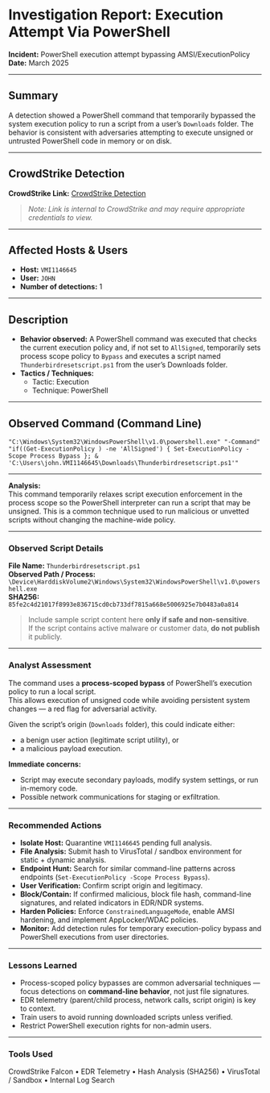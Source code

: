 # Investigation Report: Execution Attempt Via PowerShell  
**Incident:** PowerShell execution attempt bypassing AMSI/ExecutionPolicy  
**Date:** March 2025

---

## Summary
A detection showed a PowerShell command that temporarily bypassed the system execution policy to run a script from a user’s `Downloads` folder. The behavior is consistent with adversaries attempting to execute unsigned or untrusted PowerShell code in memory or on disk.

---

## CrowdStrike Detection
**CrowdStrike Link:** [CrowdStrike Detection](https://falcon.us-2.crowdstrike.com/activity-v2/detections/55ff35c57f0441f19baad0a47c239f7d:ind:fd0ae32b624a4baa83845321c1cf0e52:5463454559613-10163-772624)  
> *Note: Link is internal to CrowdStrike and may require appropriate credentials to view.*

---

## Affected Hosts & Users
- **Host:** `VMI1146645`  
- **User:** `JOHN`  
- **Number of detections:** 1

---

## Description
- **Behavior observed:** A PowerShell command was executed that checks the current execution policy and, if not set to `AllSigned`, temporarily sets process scope policy to `Bypass` and executes a script named `Thunderbirdresetscript.ps1` from the user’s Downloads folder.  
- **Tactics / Techniques:**  
  - Tactic: Execution  
  - Technique: PowerShell

---

## Observed Command (Command Line)
```text
"C:\Windows\System32\WindowsPowerShell\v1.0\powershell.exe" "-Command" "if((Get-ExecutionPolicy ) -ne 'AllSigned') { Set-ExecutionPolicy -Scope Process Bypass }; & 'C:\Users\john.VMI1146645\Downloads\Thunderbirdresetscript.ps1'"
```

---

**Analysis:**  
This command temporarily relaxes script execution enforcement in the process scope so the PowerShell interpreter can run a script that may be unsigned. This is a common technique used to run malicious or unvetted scripts without changing the machine-wide policy.  

---

### Observed Script Details  

**File Name:** `Thunderbirdresetscript.ps1`  
**Observed Path / Process:** `\Device\HarddiskVolume2\Windows\System32\WindowsPowerShell\v1.0\powershell.exe`  
**SHA256:** `85fe2c4d21017f8993e836715cd0cb733df7815a668e5006925e7b0483a0a814`  

> Include sample script content here **only if safe and non-sensitive**.  
> If the script contains active malware or customer data, **do not publish** it publicly.  

---

### Analyst Assessment  

The command uses a **process-scoped bypass** of PowerShell’s execution policy to run a local script.  
This allows execution of unsigned code while avoiding persistent system changes — a red flag for adversarial activity.  

Given the script’s origin (`Downloads` folder), this could indicate either:  
- a benign user action (legitimate script utility), or  
- a malicious payload execution.  

**Immediate concerns:**  
- Script may execute secondary payloads, modify system settings, or run in-memory code.  
- Possible network communications for staging or exfiltration.  

---

### Recommended Actions  

- **Isolate Host:** Quarantine `VMI1146645` pending full analysis.  
- **File Analysis:** Submit hash to VirusTotal / sandbox environment for static + dynamic analysis.  
- **Endpoint Hunt:** Search for similar command-line patterns across endpoints (`Set-ExecutionPolicy -Scope Process Bypass`).  
- **User Verification:** Confirm script origin and legitimacy.  
- **Block/Contain:** If confirmed malicious, block file hash, command-line signatures, and related indicators in EDR/NDR systems.  
- **Harden Policies:** Enforce `ConstrainedLanguageMode`, enable AMSI hardening, and implement AppLocker/WDAC policies.  
- **Monitor:** Add detection rules for temporary execution-policy bypass and PowerShell executions from user directories.  

---

### Lessons Learned  

- Process-scoped policy bypasses are common adversarial techniques — focus detections on **command-line behavior**, not just file signatures.  
- EDR telemetry (parent/child process, network calls, script origin) is key to context.  
- Train users to avoid running downloaded scripts unless verified.  
- Restrict PowerShell execution rights for non-admin users.  

---

### Tools Used  
CrowdStrike Falcon • EDR Telemetry • Hash Analysis (SHA256) • VirusTotal / Sandbox • Internal Log Search  
